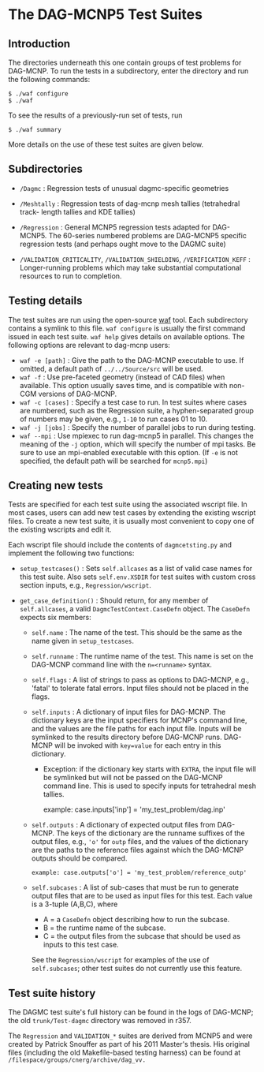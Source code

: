 # The DAG-MCNP5 Test Suites #

## Introduction ##

The directories underneath this one contain groups of test problems for
DAG-MCNP. To run the tests in a subdirectory, enter the directory and run the
following commands:

    $ ./waf configure
    $ ./waf

To see the results of a previously-run set of tests, run

    $ ./waf summary

More details on the use of these test suites are given below.

## Subdirectories ##

*   `/Dagmc` : Regression tests of unusual dagmc-specific geometries

*   `/Meshtally` : Regression tests of dag-mcnp mesh tallies (tetrahedral track-
    length tallies and KDE tallies)

*   `/Regression` : General MCNP5 regression tests adapted for DAG-MCNP5. The
    60-series numbered problems are DAG-MCNP5 specific regression tests (and
    perhaps ought move to the DAGMC suite)

*   `/VALIDATION_CRITICALITY`, `/VALIDATION_SHIELDING`, `/VERIFICATION_KEFF` :
    Longer-running problems which may take substantial computational resources
    to run to completion.

## Testing details ##

The test suites are run using the open-source [waf] tool. Each subdirectory
contains a symlink to this file. `waf configure` is usually the first command
issued in each test suite. `waf help` gives details on available options. The
following options are relevant to dag-mcnp users:

*   `waf -e [path]` : Give the path to the DAG-MCNP executable to use. If
    omitted, a default path of `../../Source/src` will be used.
*   `waf -f` : Use pre-faceted geometry (instead of CAD files) when available.
    This option usually saves time, and is compatible with non-CGM versions of
    DAG-MCNP.
*   `waf -c [cases]` : Specify a test case to run.  In test suites where cases
    are numbered, such as the Regression suite, a hyphen-separated group of
    numbers may be given, e.g., `1-10` to run cases 01 to 10.
*   `waf -j [jobs]` : Specify the number of parallel jobs to run during testing.
*   `waf --mpi` : Use mpiexec to run dag-mcnp5 in parallel.  This changes the
    meaning of the `-j` option, which will specify the number of mpi tasks. Be
    sure to use an mpi-enabled executable with this option. (If `-e` is not
    specified, the default path will be searched for `mcnp5.mpi`)

## Creating new tests ##

Tests are specified for each test suite using the associated wscript file. In
most cases, users can add new test cases by extending the existing wscript
files. To create a new test suite, it is usually most convenient to copy one of
the existing wscripts and edit it.

Each wscript file should include the contents of `dagmcetsting.py` and implement
the following two functions:

*   `setup_testcases()` : Sets `self.allcases` as a list of valid case names for
    this test suite. Also sets `self.env.XSDIR` for test suites with custom
    cross section inputs, e.g., `Regression/wscript`.

*   `get_case_definition()` : Should return, for any member of `self.allcases`,
    a valid `DagmcTestContext.CaseDefn` object. The `CaseDefn` expects six
    members:
    
    *   `self.name` : The name of the test. This should be the same as the name
        given in `setup_testcases`.

    *   `self.runname` : The runtime name of the test.  This name is set on the
        DAG-MCNP command line with the `n=<runname>` syntax.

    *   `self.flags` : A list of strings to pass as options to DAG-MCNP, e.g.,
        'fatal' to tolerate fatal errors.  Input files should not be placed in
        the flags.

    *   `self.inputs` : A dictionary of input files for DAG-MCNP. The dictionary
        keys are the input specifiers for MCNP's command line, and the values
        are the file paths for each input file. Inputs will be symlinked to the
        results directory before DAG-MCNP runs. DAG-MCNP will be invoked with
        `key=value` for each entry in this dictionary.
        
        *   Exception: if the dictionary key starts with `EXTRA`, the input
            file will be symlinked but will not be passed on the DAG-MCNP
            command line. This is used to specify inputs for tetrahedral
            mesh tallies.

            example: case.inputs['inp'] = 'my_test_problem/dag.inp'

    *   `self.outputs` : A dictionary of expected output files from DAG-MCNP.
        The keys of the dictionary are the runname suffixes of the output files,
        e.g., `'o'` for `outp` files, and the values of the dictionary are the
        paths to the reference files against which the DAG-MCNP outputs should
        be compared.

            example: case.outputs['o'] = 'my_test_problem/reference_outp'

    *   `self.subcases` : A list of sub-cases that must be run to generate
        output files that are to be used as input files for this test. Each
        value is a 3-tuple (A,B,C), where
        
        *   A = a `CaseDefn` object describing how to run the subcase.
        *   B = the runtime name of the subcase.
        *   C = the output files from the subcase that should be used as inputs
            to this test case.

        See the `Regression/wscript` for examples of the use of `self.subcases`;
        other test suites do not currently use this feature.

## Test suite history ##

The DAGMC test suite's full history can be found in the logs of DAG-MCNP; the
old `trunk/Test-dagmc` directory was removed in r357.

The `Regression` and `VALIDATION_*` suites are derived from MCNP5 and were
created by Patrick Snouffer as part of his 2011 Master's thesis. His original
files (including the old Makefile-based testing harness) can be found at
`/filespace/groups/cnerg/archive/dag_vv.`

[waf]: https://code.google.com/p/waf
